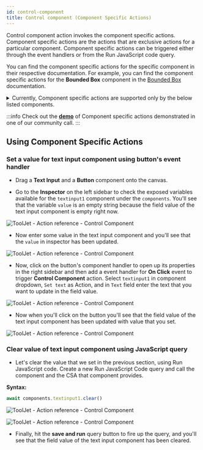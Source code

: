```yaml
---
id: control-component
title: Control component (Component Specific Actions)
---
```


Control component action invokes the component specific actions. Component specific actions are the actions that are exclusive actions for a particular component. Component specific actions can be triggered either through the event handlers or from the Run JavaScript code query.

You can find the component specific actions for the specific component in their respective documentation. For example, you can find the component specific actions for the **Bounded Box** component in the [Bounded Box](/docs/widgets/bounded-box) documentation.

<details>
  <summary>Currently, Component specific actions are supported only by the below listed components.</summary>
  <div>
    <ul>
    <li><a href="../widgets/button#component-specific-actions-csa">Button</a></li>
    <li><a href="../widgets/checkbox#component-specific-actions-csa">Checkbox</a></li>
    <li><a href="../widgets/color-picker#component-specific-actions-csa">Color Picker</a></li>
    <li><a href="../widgets/dropdown#component-specific-actions-csa">Dropdown</a></li>
    <li><a href="../widgets/file-picker#component-specific-actions-csa">File Picker</a></li>
    <li><a href="../widgets/form#component-specific-actions-csa">Form</a></li>
    <li><a href="../widgets/icon#component-specific-actions-csa">Icon</a></li>
    <li><a href="../widgets/kanban#component-specific-actions-csa">Kanban</a></li>
    <li><a href="../widgets/link#component-specific-actions-csa">Link</a></li>
    <li><a href="../widgets/map#component-specific-actions-csa">Map</a></li>
    <li><a href="../widgets/modal#component-specific-actions-csa">Modal</a></li>
    <li><a href="../widgets/multiselect#component-specific-actions-csa">Multiselect</a></li>
    <li><a href="../widgets/radio-button#component-specific-actions-csa">Radio button</a></li>
    <li><a href="../widgets/table#component-specific-actions-csa">Table</a></li>
    <li><a href="../widgets/tabs#component-specific-actions-csa">Tabs</a></li>
    <li><a href="../widgets/text-input#component-specific-actions-csa">Text Input</a></li>
    <li><a href="../widgets/text#component-specific-actions-csa">Text</a></li>
    <li><a href="../widgets/textarea#component-specific-actions-csa">Text Area</a></li>
    </ul>
  </div>
</details>

:::info
Check out the **[demo](https://youtu.be/JIhSH3YeM3E)** of Component specific actions demonstrated in one of our community call.
:::

## Using Component Specific Actions

### Set a value for text input component using button's event handler

- Drag a **Text Input** and a **Button** component onto the canvas.

- Go to the **Inspector** on the left sidebar to check the exposed variables available for the `textinput1` component under the `components`. You'll see that the variable `value` is an empty string because the field value of the text input component is empty right now.

<div style={{textAlign: 'center'}}>

![ToolJet - Action reference - Control Component](/img/actions/controlcomponent/inspector.png)

</div>

- Now enter some value in the text input component and you'll see that the `value` in inspector has been updated.

<div style={{textAlign: 'center'}}>

![ToolJet - Action reference - Control Component](/img/actions/controlcomponent/updated.png)

</div>

- Now, click on the button's component handler to open up its properties in the right sidebar and then add a event handler for **On Click** event to trigger **Control Component** action. Select `textinput1` in component dropdown, `Set text` as Action, and in `Text` field enter the text that you want to update in the field value.

<div style={{textAlign: 'center'}}>

![ToolJet - Action reference - Control Component](/img/actions/controlcomponent/button.png)

</div>

- Now when you'll click on the button you'll see that the field value of the text input component has been updated with value that you set.

<div style={{textAlign: 'center'}}>

![ToolJet - Action reference - Control Component](/img/actions/controlcomponent/set.png)

</div>


### Clear value of text input component using JavaScript query

- Let's clear the value that we set in the previous section, using Run JavaScript code. Create a new Run JavaScript Code query and call the component and the CSA that component provides.

**Syntax:**
```js
await components.textinput1.clear()
```

<div style={{textAlign: 'center'}}>

![ToolJet - Action reference - Control Component](/img/actions/controlcomponent/jsoption.png)

</div>


<div style={{textAlign: 'center'}}>

![ToolJet - Action reference - Control Component](/img/actions/controlcomponent/clear.png)

</div>

- Finally, hit the **save and run** query button to fire up the query, and you'll see that the field value of the text input component has been cleared.

